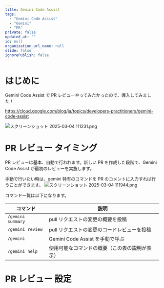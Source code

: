 ```yaml
---
title: Gemini Code Assist
tags:
  - "Gemini Code Assist"
  - "Gemini"
  - "PR"
private: false
updated_at: ""
id: null
organization_url_name: null
slide: false
ignorePublish: false
---
```


# はじめに

Gemini Code Assist で PR レビューやってみたかったので、導入してみました！

https://cloud.google.com/blog/ja/topics/developers-practitioners/gemini-code-assist

![スクリーンショット 2025-03-04 111231.png](https://qiita-image-store.s3.ap-northeast-1.amazonaws.com/0/2603981/3fac3210-4552-47b3-90d7-878b6c5ff759.png)

# PR レビュー タイミング

PR レビューは基本、自動で行われます。新しい PR を作成した段階で、Gemini Code Assist が最初のレビューを実施します。

手動で行いたい時は、gemini 特有のコマンドを PR のコメントに入力すれば行うことができます。
![スクリーンショット 2025-03-04 111944.png](https://qiita-image-store.s3.ap-northeast-1.amazonaws.com/0/2603981/83bd003c-186d-4d23-bf21-1bec39d02d67.png)

コマンド一覧は以下になります。

| コマンド          | 説明                                           |
| ----------------- | ---------------------------------------------- |
| `/gemini summary` | pull リクエストの変更の概要を投稿              |
| `/gemini review`  | pull リクエストの変更のコードレビューを投稿    |
| `/gemini`         | Gemini Code Assist を手動で呼ぶ                |
| `/gemini help`    | 使用可能なコマンドの概要（この表の説明が表示） |

# PR レビュー 設定
